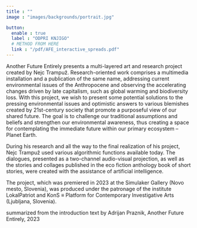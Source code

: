 ```yaml
---
title : ""
image : "images/backgrounds/portrait.jpg"

button:
  enable : true
  label : "ODPRI KNJIGO"
  # METHOD FROM HERE
  link : "/pdf/AFE_interactive_spreads.pdf"
---
```


Another Future Entirely presents a multi-layered art and research project created by Nejc Trampuž. Research-oriented work comprises a multimedia installation and a publication of the same name, addressing current environmental issues of the Anthropocene and observing the accelerating changes driven by late capitalism, such as global warming and biodiversity loss. With this project, we wish to present some potential solutions to the pressing environmental issues and optimistic answers to various blemishes created by 21st-century society that promote a purposeful view of our shared future. The goal is to challenge our traditional assumptions and beliefs and strengthen our environmental awareness, thus creating a space for contemplating the immediate future within our primary ecosystem – Planet Earth. 

During his research and all the way to the final realization of his project, Nejc Trampuž used various algorithmic functions available today. The dialogues, presented as a two-channel audio-visual projection, as well as the stories and collages published in the eco fiction anthology book of short stories, were created with the assistance of artificial intelligence.


<!-- Small Text -->
The project, which was premiered in 2023 at the Simulaker Gallery (Novo mesto, Slovenia), was produced under the patronage of the institute LokalPatriot and KonS ≡ Platform for Contemporary Investigative Arts (Ljubljana, Slovenia).

summarized from the introduction text by Adrijan Praznik, Another Future Entirely, 2023

